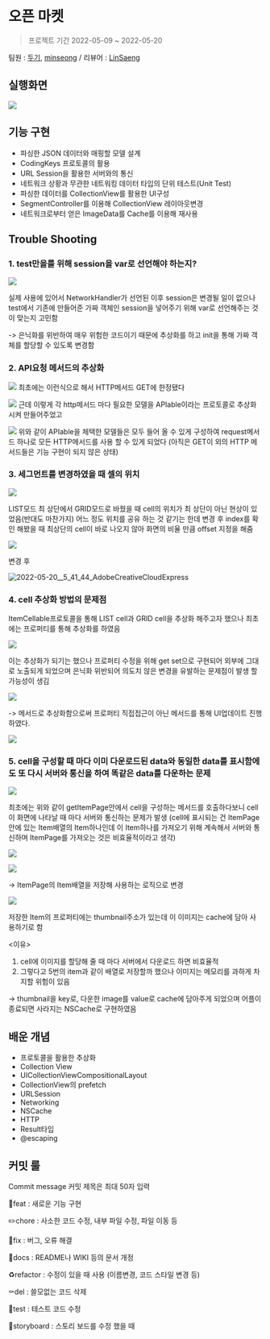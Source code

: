 # 오픈 마켓 
> 프로젝트 기간 2022-05-09 ~ 2022-05-20

팀원 : [두기](https://github.com/doogie97), [minseong](https://github.com/Minseong-yagom) / 리뷰어 : [LinSaeng](https://github.com/jungseungyeo)

## 실행화면
![](https://i.imgur.com/0acLn8e.gif)

## 기능 구현
- 파싱한 JSON 데이터와 매핑할 모델 설계
- CodingKeys 프로토콜의 활용
- URL Session을 활용한 서버와의 통신
- 네트워크 상황과 무관한 네트워킹 데이터 타입의 단위 테스트(Unit Test)
- 파싱한 데이터를 CollectionView를 활용한 UI구성
- SegmentController를 이용해 CollectionView 레이아웃변경
- 네트워크로부터 얻은 ImageData를 Cache를 이용해 재사용

## Trouble Shooting
### 1. test만을를 위해 session을 var로 선언해야 하는지?
![](https://i.imgur.com/i6KLpct.png)

실제 사용에 있어서 NetworkHandler가 선언된 이후 session은 변경될 일이 없으나 test에서 기존에 만들어준 가짜 객체인 session을 넣어주기 위해 var로 선언해주는 것이 맞는지 고민함

-> 은닉화를 위반하여 매우 위험한 코드이기 때문에 추상화를 하고 init을 통해 가짜 객체를 할당할 수 있도록 변경함

### 2. API요청 메서드의 추상화
![](https://i.imgur.com/ZcSeMih.png)
최초에는 이런식으로 해서 HTTP메서드 GET에 한정됐다

![](https://i.imgur.com/ZzrzV5m.png)
근데 이렇게 각 http메서드 마다 필요한 모델을 APIable이라는 프로토콜로 추상화 시켜 만들어주었고

![](https://i.imgur.com/CJitziJ.png)
위와 같이 APIable을 체택한 모델들은 모두 들어 올 수 있게 구성하여 request메서드 하나로 모든 HTTP메서드를 사용 할 수 있게 되었다
(아직은 GET이 외의 HTTP 메서드들은 기능 구현이 되지 않은 상태)

### 3. 세그먼트를 변경하였을 때 셀의 위치
![](https://i.imgur.com/3Ao8bO9.png)

LIST모드 최 상단에서 GRID모드로 바꿨을 때 cell의 위치가 최 상단이 아닌 현상이 있었음(반대도 마찬가지)
어느 정도 위치를 공유 하는 것 같기는 한데 변경 후 index를 확인 해봤을 때 최상단의 cell이 바로 나오지 않아 화면의 비율 만큼 offset 지정을 해줌

![](https://i.imgur.com/3Ptcz96.png)

변경 후

![2022-05-20__5_41_44_AdobeCreativeCloudExpress](https://user-images.githubusercontent.com/94295586/169499133-3372fdcc-8911-4fb8-ac7b-86eff642afcb.gif)


### 4. cell 추상화 방법의 문제점

ItemCellable프로토콜을 통해 LIST cell과 GRID cell을 추상화 해주고자 했으나 최초에는 프로퍼티를 통해 추상화를 하였음

![](https://i.imgur.com/Z8wN7Fu.png)

이는 추상화가 되기는 했으나 프로퍼티 수정을 위해 get set으로 구현되어 외부에 그대로 노출되게 되었으며 은닉화 위반되어 의도치 않은 변경을 유발하는 문제점이 발생 할 가능성이 생김

![](https://i.imgur.com/Mmm6i0d.png)

-> 메서드로 추상화함으로써 프로퍼티 직접접근이 아닌 메서드를 통해 UI업데이트 진행하였다.

![](https://i.imgur.com/8pIjffx.png)

### 5. cell을 구성할 때 마다 이미 다운로드된 data와 동일한 data를 표시함에도 또 다시 서버와 통신을 하여 똑같은 data를 다운하는 문제

![](https://i.imgur.com/5ibSZse.png)

최초에는 위와 같이 getItemPage안에서 cell을 구성하는 메서드를 호출하다보니 cell이 화면에 나타날 때 마다 서버와 통신하는 문제가 발생
(cell에 표시되는 건 ItemPage안에 있는 Item배열의 Item하나인데 이 Item하나를 가져오기 위해 계속해서 서버와 통신하며 ItemPage를 가져오는 것은 비효율적이라고 생각)

![](https://i.imgur.com/Inp0iFZ.png)

![](https://i.imgur.com/NbkKnAV.png)

-> ItemPage의 Item배열을 저장해 사용하는 로직으로 변경

![](https://i.imgur.com/Sbu7Kk0.png)

저장한 Item의 프로퍼티에는 thumbnail주소가 있는데 이 이미지는 cache에 담아 사용하기로 함

<이유> 
1. cell에 이미지를 할당해 줄 때 마다 서버에서 다운로드 하면 비효율적
2. 그렇다고 5번의 item과 같이 배열로 저장할까 했으나 이미지는 메모리를 과하게 차지할 위험이 있음

-> thumbnail을 key로, 다운한 image를 value로 cache에 담아주게 되었으며 어플이 종료되면 사라지는 NSCache로 구현하였음

## 배운 개념
- 프로토콜을 활용한 추상화
- Collection View
- UICollectionViewCompositionalLayout
- CollectionView의 prefetch
- URLSession
- Networking
- NSCache
- HTTP
- Result타입
- @escaping


## 커밋 룰
Commit message
커밋 제목은 최대 50자 입력

💎feat : 새로운 기능 구현

✏️chore : 사소한 코드 수정, 내부 파일 수정, 파일 이동 등

🔨fix : 버그, 오류 해결

📝docs : README나 WIKI 등의 문서 개정

♻️refactor : 수정이 있을 때 사용 (이름변경, 코드 스타일 변경 등)

⚰️del : 쓸모없는 코드 삭제

🔬test : 테스트 코드 수정

📱storyboard : 스토리 보드를 수정 했을 때

